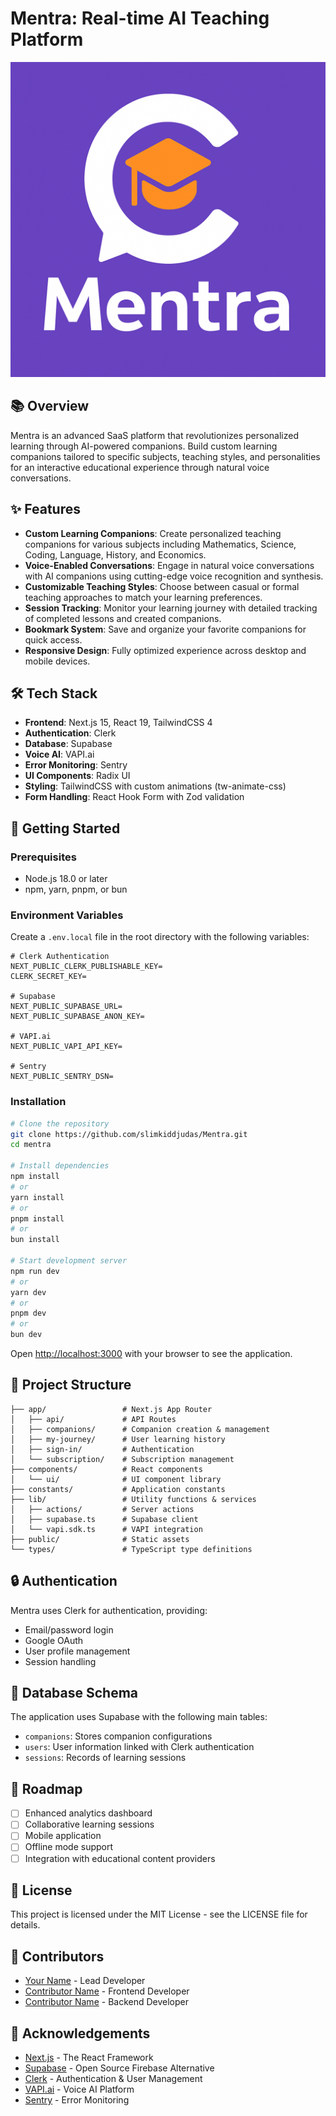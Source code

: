 # Mentra: Real-time AI Teaching Platform

![Mentra Logo](/public/images/logo.svg)

## 📚 Overview

Mentra is an advanced SaaS platform that revolutionizes personalized learning through AI-powered companions. Build custom learning companions tailored to specific subjects, teaching styles, and personalities for an interactive educational experience through natural voice conversations.

## ✨ Features

- **Custom Learning Companions**: Create personalized teaching companions for various subjects including Mathematics, Science, Coding, Language, History, and Economics.
- **Voice-Enabled Conversations**: Engage in natural voice conversations with AI companions using cutting-edge voice recognition and synthesis.
- **Customizable Teaching Styles**: Choose between casual or formal teaching approaches to match your learning preferences.
- **Session Tracking**: Monitor your learning journey with detailed tracking of completed lessons and created companions.
- **Bookmark System**: Save and organize your favorite companions for quick access.
- **Responsive Design**: Fully optimized experience across desktop and mobile devices.

## 🛠️ Tech Stack

- **Frontend**: Next.js 15, React 19, TailwindCSS 4
- **Authentication**: Clerk
- **Database**: Supabase
- **Voice AI**: VAPI.ai
- **Error Monitoring**: Sentry
- **UI Components**: Radix UI
- **Styling**: TailwindCSS with custom animations (tw-animate-css)
- **Form Handling**: React Hook Form with Zod validation

## 🚀 Getting Started

### Prerequisites

- Node.js 18.0 or later
- npm, yarn, pnpm, or bun

### Environment Variables

Create a `.env.local` file in the root directory with the following variables:

```env
# Clerk Authentication
NEXT_PUBLIC_CLERK_PUBLISHABLE_KEY=
CLERK_SECRET_KEY=

# Supabase
NEXT_PUBLIC_SUPABASE_URL=
NEXT_PUBLIC_SUPABASE_ANON_KEY=

# VAPI.ai
NEXT_PUBLIC_VAPI_API_KEY=

# Sentry
NEXT_PUBLIC_SENTRY_DSN=
```

### Installation

```bash
# Clone the repository
git clone https://github.com/slimkiddjudas/Mentra.git
cd mentra

# Install dependencies
npm install
# or
yarn install
# or
pnpm install
# or
bun install

# Start development server
npm run dev
# or
yarn dev
# or
pnpm dev
# or
bun dev
```

Open [http://localhost:3000](http://localhost:3000) with your browser to see the application.

## 📖 Project Structure

```
├── app/                 # Next.js App Router
│   ├── api/             # API Routes
│   ├── companions/      # Companion creation & management
│   ├── my-journey/      # User learning history
│   ├── sign-in/         # Authentication
│   └── subscription/    # Subscription management
├── components/          # React components
│   └── ui/              # UI component library
├── constants/           # Application constants
├── lib/                 # Utility functions & services
│   ├── actions/         # Server actions
│   ├── supabase.ts      # Supabase client
│   └── vapi.sdk.ts      # VAPI integration
├── public/              # Static assets
└── types/               # TypeScript type definitions
```

## 🔒 Authentication

Mentra uses Clerk for authentication, providing:

- Email/password login
- Google OAuth
- User profile management
- Session handling

## 💾 Database Schema

The application uses Supabase with the following main tables:

- `companions`: Stores companion configurations
- `users`: User information linked with Clerk authentication
- `sessions`: Records of learning sessions

## 🎯 Roadmap

- [ ] Enhanced analytics dashboard
- [ ] Collaborative learning sessions
- [ ] Mobile application
- [ ] Offline mode support
- [ ] Integration with educational content providers

## 📜 License

This project is licensed under the MIT License - see the LICENSE file for details.

## 👥 Contributors

- [Your Name](https://github.com/yourusername) - Lead Developer
- [Contributor Name](https://github.com/username) - Frontend Developer
- [Contributor Name](https://github.com/username) - Backend Developer

## 🙏 Acknowledgements

- [Next.js](https://nextjs.org) - The React Framework
- [Supabase](https://supabase.io) - Open Source Firebase Alternative
- [Clerk](https://clerk.dev) - Authentication & User Management
- [VAPI.ai](https://vapi.ai) - Voice AI Platform
- [Sentry](https://sentry.io) - Error Monitoring
